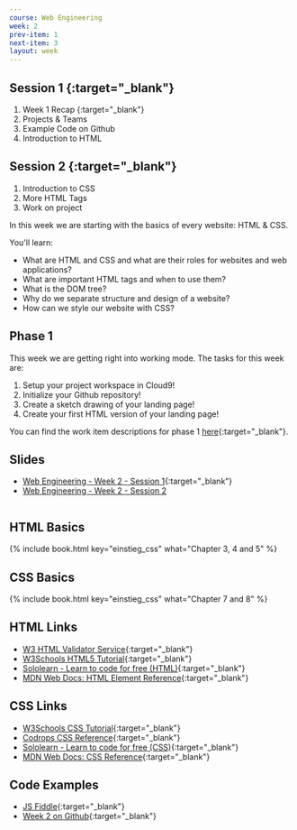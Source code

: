 ```yaml
---
course: Web Engineering
week: 2
prev-item: 1
next-item: 3
layout: week
---
```

<!-- activities -->

## Session 1 [<iron-icon class="agenda-icon" icon="my-icons:slides"></iron-icon>](https://s3.amazonaws.com/nicolas.meseth/winf-slides/Web+Engineering/Week+2/02-01+Web+Engineering+-+HTML+%26+CSS+I.pdf){:target="_blank"}

1. Week 1 Recap [<iron-icon class="agenda-icon" icon="social:poll"></iron-icon>](https://pollev.com/hsos){:target="_blank"}
2. Projects & Teams
3. Example Code on Github
4. Introduction to HTML

## Session 2 [<iron-icon class="agenda-icon" icon="my-icons:slides"></iron-icon>](https://s3.amazonaws.com/nicolas.meseth/winf-slides/Web+Engineering/Week+2/02-02+Web+Engineering+-+CSS+I.pdf){:target="_blank"}

1. Introduction to CSS
2. More HTML Tags
3. Work on project

<!-- end-activities -->
<!-- content -->

In this week we are starting with the basics of every website: HTML & CSS. 

You'll learn:

- What are HTML and CSS and what are their roles for websites and web applications?
- What are important HTML tags and when to use them?
- What is the DOM tree?
- Why do we separate structure and design of a website?
- How can we style our website with CSS?

<!-- end-content -->

<!-- project -->

## Phase 1

This week we are getting right into working mode. The tasks for this week are:

1. Setup your project workspace in Cloud9!
2. Initialize your Github repository!
3. Create a sketch drawing of your landing page!
4. Create your first HTML version of your landing page!

You can find the work item descriptions for phase 1 [here](https://s3.amazonaws.com/nicolas.meseth/winf-slides/Web+Engineering/Project/Web+Engineering+-+Project+Phase+1+-+Work+Items.pdf){:target="_blank"}.

<!-- end-project -->

<!-- exercises -->
<!-- end-exercises -->

<!-- quiz -->
<!-- end-quiz -->

<!-- reading -->
## Slides
- [Web Engineering - Week 2 - Session 1](https://s3.amazonaws.com/nicolas.meseth/winf-slides/Web+Engineering/Week+2/02-01+Web+Engineering+-+HTML+%26+CSS+I.pdf){:target="_blank"}
- [Web Engineering - Week 2 - Session 2](https://s3.amazonaws.com/nicolas.meseth/winf-slides/Web+Engineering/Week+2/02-02+Web+Engineering+-+CSS+I.pdf)

<div style="display: inline-block;"> 
<h2>HTML Basics</h2>
{% include book.html key="einstieg_css" what="Chapter 3, 4 and 5" %}

<h2>CSS Basics</h2>
{% include book.html key="einstieg_css" what="Chapter 7 and 8" %}
</div>

## HTML Links
- [W3 HTML Validator Service](https://validator.w3.org/){:target="_blank"}
- [W3Schools HTML5 Tutorial](https://www.w3schools.com/html/default.asp){:target="_blank"}
- [Sololearn - Learn to code for free (HTML)](https://www.sololearn.com/Course/HTML/){:target="_blank"}
- [MDN Web Docs: HTML Element Reference](https://developer.mozilla.org/en-US/docs/Web/HTML/Element){:target="_blank"}

## CSS Links
- [W3Schools CSS Tutorial](https://www.w3schools.com/css/default.asp){:target="_blank"}
- [Codrops CSS Reference](https://tympanus.net/codrops/css_reference/){:target="_blank"}
- [Sololearn - Learn to code for free (CSS)](https://www.sololearn.com/Course/CSS/){:target="_blank"}
- [MDN Web Docs: CSS Reference](https://developer.mozilla.org/en-US/docs/Web/CSS/Reference){:target="_blank"}

## Code Examples
- [JS Fiddle](https://jsfiddle.net/){:target="_blank"}
- [Week 2 on Github](https://github.com/winf-hsos/webengineering/tree/master/week02){:target="_blank"}

<!-- end-reading -->